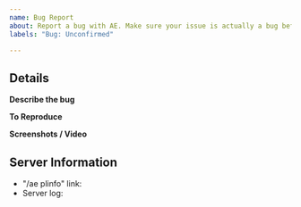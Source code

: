```yaml
---
name: Bug Report
about: Report a bug with AE. Make sure your issue is actually a bug before reporting!
labels: "Bug: Unconfirmed"

---
```


<!--

FULLY FILL OUT THE TEMPLATE. YOUR ISSUE WILL BE IMMEDIATELY CLOSED IF YOU DON'T.

Before reporting a bug, make sure you have the latest version of the plugin.
Advanced Plugins: https://advancedplugins.net/item/1/
Spigot: https://www.spigotmc.org/resources/43058/

Do not write inside the arrows or it will be hidden!

1.  Check whether it has already been requested or added.
     You can search the issue tracker to see if what you want has already 
     been requested and/or added to the plugin.

2.  Only put ONE bug per issue. This helps us keep track of things.

3.  Fully fill out the template. Everything other then screenshots/ videos is absolutely required.

-->



## Details

**Describe the bug**
<!-- Replace this with a clear and concise description of what the bug is. -->

**To Reproduce** <!-- !IMPORTANT! -->
<!-- Replace this with a way to reliability reproduce the bug. Without this, the issue will not get fixed. -->

**Screenshots / Video**
<!-- If possible, add screenshots or videos to help explain/ show your problem. These are greatly appreciated. -->


## Server Information
- "/ae plinfo" link: <!-- REQUIRED! Replace this with the command output's https://paste.md-5.net/ link -->
- Server log: <!-- REQUIRED! Upload `logs/latest.log` to https://mcpaste.io/ -->
